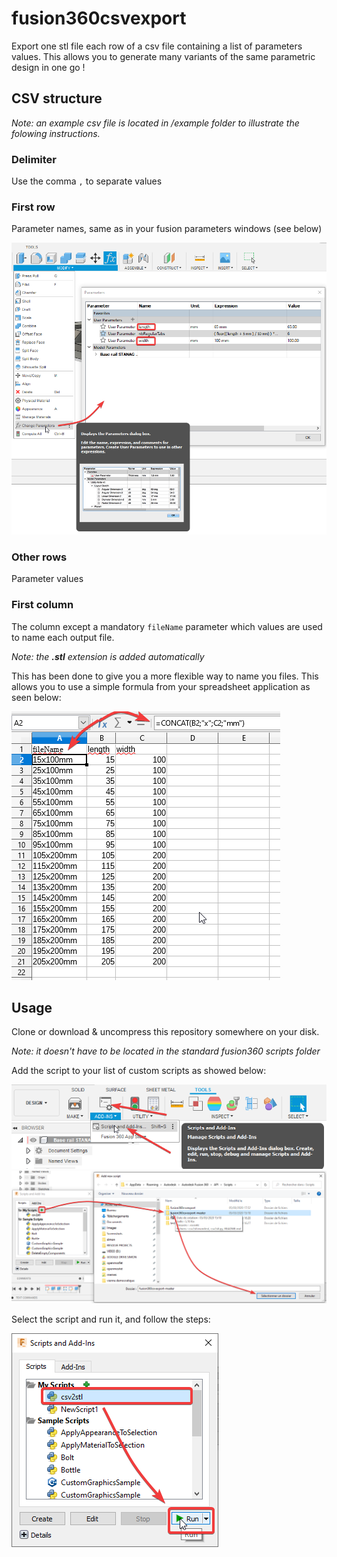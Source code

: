 # fusion360csvexport
Export one stl file each row of a csv file containing a list of parameters values.
This allows you to generate many variants of the same parametric design in one go !

## CSV structure
*Note: an example csv file is located in /example folder to illustrate the folowing instructions.*

### Delimiter
Use the comma `,` to separate values

### First row
Parameter names, same as in your fusion parameters windows (see below)

![Fusion360 parameters window location](/doc/parameters%20in%20fusion360.png)

### Other rows
Parameter values

### First column
The column except a mandatory `fileName` parameter which values are used to name each output file.

*Note: the **.stl** extension is added automatically*

This has been done to give you a more flexible way to name you files.
This allows you to use a simple formula from your spreadsheet application as seen below:

![Example of an automated name generation formula](/doc/naming%20is%20easy.png)

## Usage
Clone or download & uncompress this repository somewhere on your disk.

*Note: it doesn't have to be located in the standard fusion360 scripts folder*

Add the script to your list of custom scripts as showed below:

![Scripts and Add-Ins menu Location](/doc/fusion360%20scripts%20menu.png)
![Adding a new script](/doc/fusion360%20add%20custom%20script.png)

Select the script and run it, and follow the steps:

![Adding a new script](/doc/fusion360%20run%20script.png)